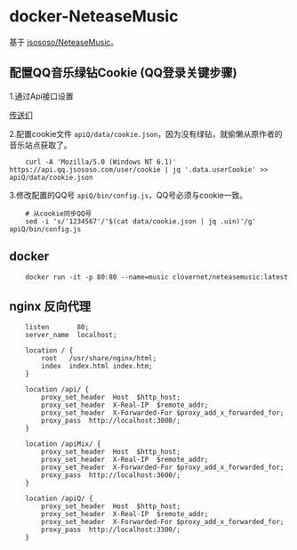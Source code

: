 # docker-NeteaseMusic
基于 [jsososo/NeteaseMusic](https://github.com/jsososo/NeteaseMusic)。

## 配置QQ音乐绿钻Cookie (QQ登录关键步骤)

1.通过Api接口设置

[传送们](https://github.com/jsososo/QQMusicApi#%E8%AE%BE%E7%BD%AE%E7%94%A8%E6%88%B7Cookie)


2.配置cookie文件 `apiQ/data/cookie.json`，因为没有绿钻，就偷懒从原作者的音乐站点获取了。

```
    curl -A 'Mozilla/5.0 (Windows NT 6.1)' https://api.qq.jsososo.com/user/cookie | jq '.data.userCookie' >> apiQ/data/cookie.json
```

3.修改配置的QQ号 `apiQ/bin/config.js`，QQ号必须与cookie一致。

```
    # 从cookie同步QQ号
    sed -i 's/'1234567'/'$(cat data/cookie.json | jq .uin)'/g' apiQ/bin/config.js

```

## docker 

```
    docker run -it -p 80:80 --name=music clovernet/neteasemusic:latest
```
  
## nginx 反向代理

```
    listen       80;
    server_name  localhost;

    location / {
        root   /usr/share/nginx/html;
        index  index.html index.htm;
    }

    location /api/ {
        proxy_set_header  Host  $http_host;
        proxy_set_header  X-Real-IP  $remote_addr;
        proxy_set_header  X-Forwarded-For $proxy_add_x_forwarded_for;
        proxy_pass  http://localhost:3000/;
    }
    
    location /apiMix/ {
        proxy_set_header  Host  $http_host;
        proxy_set_header  X-Real-IP  $remote_addr;
        proxy_set_header  X-Forwarded-For $proxy_add_x_forwarded_for;
        proxy_pass  http://localhost:3600/;
    }
    
    location /apiQ/ {
        proxy_set_header  Host  $http_host;
        proxy_set_header  X-Real-IP  $remote_addr;
        proxy_set_header  X-Forwarded-For $proxy_add_x_forwarded_for;
        proxy_pass  http://localhost:3300/;
    }
```

